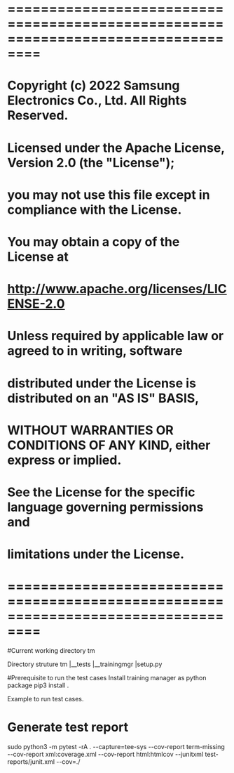 # ==================================================================================
#
#       Copyright (c) 2022 Samsung Electronics Co., Ltd. All Rights Reserved.
#
#   Licensed under the Apache License, Version 2.0 (the "License");
#   you may not use this file except in compliance with the License.
#   You may obtain a copy of the License at
#
#          http://www.apache.org/licenses/LICENSE-2.0
#
#   Unless required by applicable law or agreed to in writing, software
#   distributed under the License is distributed on an "AS IS" BASIS,
#   WITHOUT WARRANTIES OR CONDITIONS OF ANY KIND, either express or implied.
#   See the License for the specific language governing permissions and
#   limitations under the License.
#
# ==================================================================================
#Current working directory
tm

Directory struture
tm
|__tests
|__trainingmgr
|setup.py


#Prerequisite to run the test cases
Install training manager as python package
pip3 install .

Example to run test cases.

# Generate test report
sudo python3 -m pytest -rA . --capture=tee-sys --cov-report term-missing --cov-report xml:coverage.xml   --cov-report html:htmlcov --junitxml test-reports/junit.xml --cov=./
